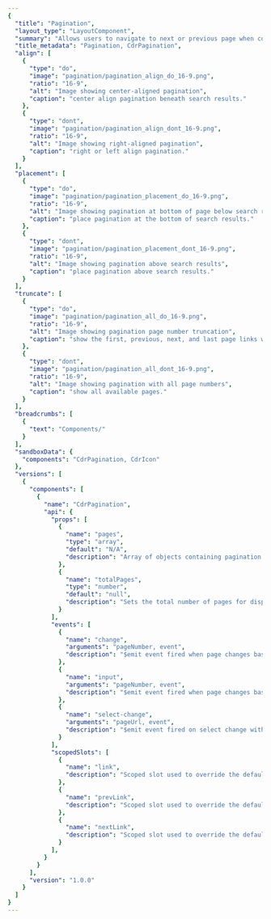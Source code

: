 ```yaml
---
{
  "title": "Pagination",
  "layout_type": "LayoutComponent",
  "summary": "Allows users to navigate to next or previous page when content is split into several pages",
  "title_metadata": "Pagination, CdrPagination",
  "align": [
    {
      "type": "do",
      "image": "pagination/pagination_align_do_16-9.png",
      "ratio": "16-9",
      "alt": "Image showing center-aligned pagination",
      "caption": "center align pagination beneath search results."
    },
    {
      "type": "dont",
      "image": "pagination/pagination_align_dont_16-9.png",
      "ratio": "16-9",
      "alt": "Image showing right-aligned pagination",
      "caption": "right or left align pagination."
    }
  ],
  "placement": [
    {
      "type": "do",
      "image": "pagination/pagination_placement_do_16-9.png",
      "ratio": "16-9",
      "alt": "Image showing pagination at bottom of page below search results",
      "caption": "place pagination at the bottom of search results."
    },
    {
      "type": "dont",
      "image": "pagination/pagination_placement_dont_16-9.png",
      "ratio": "16-9",
      "alt": "Image showing pagination above search results",
      "caption": "place pagination above search results."
    }
  ],
  "truncate": [
    {
      "type": "do",
      "image": "pagination/pagination_all_do_16-9.png",
      "ratio": "16-9",
      "alt": "Image showing pagination page number truncation",
      "caption": "show the first, previous, next, and last page links when possible. If not, use the degraded designs."
    },
    {
      "type": "dont",
      "image": "pagination/pagination_all_dont_16-9.png",
      "ratio": "16-9",
      "alt": "Image showing pagination with all page numbers",
      "caption": "show all available pages."
    }
  ],
  "breadcrumbs": [
    {
      "text": "Components/"
    }
  ],
  "sandboxData": {
    "components": "CdrPagination, CdrIcon"
  },
  "versions": [
    {
      "components": [
        {
          "name": "CdrPagination",
          "api": {
            "props": [
              {
                "name": "pages",
                "type": "array",
                "default": "N/A",
                "description": "Array of objects containing pagination data. Objects have structure of { page: number, url: string }. Required."
              },
              {
                "name": "totalPages",
                "type": "number",
                "default": "null",
                "description": "Sets the total number of pages for displaying \"Page x of <totalPages>\". Sometimes the total number of pages is different than total page data objects in the pages array. For example, if only the next and previous pages are provided."
              }
            ],
            "events": [
              {
                "name": "change",
                "arguments": "pageNumber, event",
                "description": "$emit event fired when page changes based on user interaction by clicking a link or selecting an option from the select on mobile."
              },
              {
                "name": "input",
                "arguments": "pageNumber, event",
                "description": "$emit event fired when page changes based on user interaction by clicking a link or selecting an option from the select on mobile."
              },
              {
                "name": "select-change",
                "arguments": "pageUrl, event",
                "description": "$emit event fired on select change with the URL value of the selected option. Also triggers the 'change' event (above) with the selected page number."
              }
            ],
            "scopedSlots": [
              {
                "name": "link",
                "description": "Scoped slot used to override the default page links used. Useful for integrating with client-side routing. The slot scope exposes the following attributes: class, href, aria-label, aria-current, page, and content."
              },
              {
                "name": "prevLink",
                "description": "Scoped slot used to override the default previous page link. Useful for integrating with client-side routing. The slot scope exposes the following attributes: class, href, aria-label, iconClass, iconComponent, page, and content. iconComponent corresponds to a sprite name in @rei/cedar-icons."
              },
              {
                "name": "nextLink",
                "description": "Scoped slot used to override the default next page link. Useful for integrating with client-side routing. The slot scope exposes the following attributes: class, href, aria-label, iconClass, iconComponent, page, and content. iconComponent corresponds to a sprite name in @rei/cedar-icons."
              }
            ],
          }
        }
      ],
      "version": "1.0.0"
    }
  ]
}
---
```


<cdr-doc-tabs>
<template slot="Overview">
<cdr-doc-table-of-contents-shell>

## Pagination @ sm, md, lg

At the sm, md, and lg breakpoints, pagination displays as a list of number text links. Prev and Next links are also added when applicable.

<cdr-doc-example-code-pair repository-href="/src/components/accordion" :sandbox-data="$page.frontmatter.sandboxData" :model="{ page: 3, pages: [{page: 1, url: '1'}, {page: 2, url: '2'}, {page: 3, url: '3'}, {page: 4, url: '4'}, {page: 5, url: '5'}] }">

```html
<cdr-pagination
  :pages="pages"
  :total-pages="5"
  v-model="page"
/>
```
</cdr-doc-example-code-pair>

## Link Scoped Slots

The scoped slots can be used to override the default links rendered in the pagination. Useful for integrating with client-side routing, as a `router-link` can be rendered instead of a plain `a` tag. Pagination exposes 3 link scopedSlots: `link`, `prevLink`, and `nextLink`.

The `link` slot scope contains the following attributes:
- `class`: A class to be applied to the link in order to match pagination styling
- `href`: Href that the link points to by default
- `aria-label`: Default aria-label for this link
- `aria-current`: Is `true` if this link is the current page
- `page`: The page number that corresponds to this link
   **Note:** You must manually update your v-model attribute to be the value of `page` whenever this link is clicked.
- `content`: The default content for that link

The `prevLink` and `nextLink` slot scopes contain the following attributes:
- `class`: A class to be applied to the link in order to match pagination styling
- `href`: Href that the link points to by default
- `aria-label`: Default aria-label for this link
- `iconClass`: A class to be applied to the prev/next arrow icon in order to match pagination styling
- `iconPath`: The path to the icon in the [Cedar Icon Library](https://rei.github.io/cedar-icons/#/) used for this link
- `page`: The page number that corresponds to this link
   **Note:** You must manually update your v-model attribute to be the value of `page` whenever this link is clicked.
- `content`: The default content for that link

<cdr-doc-example-code-pair repository-href="/src/components/accordion" :sandbox-data="$page.frontmatter.sandboxData" :model="{ page: 2, pages: [{page: 1, url: '1'}, {page: 2, url: '2'}, {page: 3, url: '3'}] }">

```html
<cdr-pagination
  :pages="pages"
  :total-pages="3"
  v-model="page"
>
  <template
    slot="link"
    slot-scope="link"
  >
    <div :class="link.class" :aria-label="link['aria-label']" :aria-current="link['aria-current']" @click="e => page = link.page">
      {{ link.href }}
    </div>
  </template>
  <template
    slot="prevLink"
    slot-scope="link"
  >
    <div @click="e => page = link.page" :aria-label="link['aria-label']">
      <cdr-icon :use="link.iconPath" :class="link.iconClass" />
      <span>{{ link.content }}</span>
    </div>
  </template>
  <template
    slot="nextLink"
    slot-scope="link"
  >
    <div @click="e => page = link.page" :aria-label="link['aria-label']">
      <span>{{ link.content }}</span>
      <cdr-icon :use="link.iconPath" :class="link.iconClass" />
    </div>
  </template>
</cdr-pagination>
```
</cdr-doc-example-code-pair>

## Pagination @ xs

At the xs breakpoint, pagination adapts to a Select component using the native UI dropdown menu.

<img :src="$withBase('/pagination/pagination_breakpoint_xs_2x.png')" alt="Image showing responsive pagination component using Select element" />

// new image for above
https://drive.google.com/file/d/12H_EpgZ8XMrdhx0iWM75IBqO2Jw3b1LB/view?usp=sharing

## Accessibility

This component complies with accessibility guidelines by doing the following:

- Wraps the pagination links in a `<nav>` element to let screen readers recognize the pagination controls
- Sets `aria-label="pagination"` to describe the type of navigation
- Indicates the active page by adding `aria-current="page"` to the link that points to the current page
- View these videos at [a11ymattters, Accessible Pagination](http://www.a11ymatters.com/pattern/pagination/). They demonstrate before and after pagination tests using a screen reader voiceover

<br />

This component has compliance WCAG guidelines by:
- [WCAG 2.4.8](https://www.w3.org/WAI/WCAG21/quickref/?versions=2.0&showtechniques=248#location): Information about the user's location within a set of Web pages is available
- [WCAG 3.2.3](https://www.w3.org/TR/UNDERSTANDING-WCAG20/consistent-behavior-consistent-locations.html): Navigation patterns follow a consistent pattern. Only position pagination component at the bottom of the page
- [WCAG 2.4.3](https://www.w3.org/WAI/WCAG21/quickref/?versions=2.0#qr-navigation-mechanisms-focus-order): Focus state receives focus in an order that preserves meaning
- [WCAG 2.4.7](https://www.w3.org/WAI/WCAG21/quickref/?versions=2.0#qr-navigation-mechanisms-focus-visible): Focus is visible
- [WCAG 2.5.5](https://www.w3.org/WAI/WCAG21/Understanding/target-size.html): Target size for pagination links are large enough for users to easily activate them

</cdr-doc-table-of-contents-shell>
</template>

<template slot="Guidelines">
<cdr-doc-table-of-contents-shell>

## Use When
- Providing navigation to break apart large quantities of content
- Breaking up search result pages into manageable sections

## Don't Use When

- Using lazy load or infinite scroll within an experience
- Switching between slides or content in a carousel
- Displaying editorial content. Instead, show entire article on one page

## Behavior

- Page number links are truncated as follows: [first] ... [current-1] [current] [current+1] ... [last]
- If there are 7 pages or fewer, all page number links will be shown
- Prev or Next text links are removed when the first or last page are active

Within pagination, link styles are adapted

- Text links are displayed as $text-color-primary-on-dark
- Prev and Next links use the small size for the caret-left and caret-right icons


### Do / Don't

By default, pagination is center aligned under category or search results content.

<do-dont :examples="$page.frontmatter.align" />

// new images
do: https://drive.google.com/file/d/1OKYIkHCw6szOS5UN2or-Egm9OUjJpoUq/view?usp=sharing
don't: https://drive.google.com/file/d/1AlVDo9MsuArRE6kTOU0-1kHm_A0vxq4K/view?usp=sharing

<br />

The primary placement for pagination is at the bottom of a page that displays rows of content.

<do-dont :examples="$page.frontmatter.placement" />

// new images
do: https://drive.google.com/file/d/1SdPRoZmzbASkalVFTJ_3N-XEoDT_B-dI/view?usp=sharing
don't: https://drive.google.com/file/d/17anxn29DvfktkUFLu6Mw9ly5nESKAd0Z/view?usp=sharing

<br />

Use pagination logic to truncate link list, when possible.

<do-dont :examples="$page.frontmatter.truncate" />

// new images
do: https://drive.google.com/file/d/1Eakw82Ezc366xJP8fhSHHjMk39srSTr0/view?usp=sharing
don't: https://drive.google.com/file/d/1qEf9BW8c5h34K2g2Q-vj0FZfLAJGXb8f/view?usp=sharing

### Responsiveness

Pagination adapts to a Select component with a native UI dropdown menu on XS breakpoints to provide a mobile-friendly experience.


</cdr-doc-table-of-contents-shell>
</template>

<template slot="API">
<cdr-doc-table-of-contents-shell>

## Props
<cdr-doc-api type="prop" :api-data="$page.frontmatter.versions[0].components[0].api.props" />

## Events

<cdr-doc-api type="event" :api-data="$page.frontmatter.versions[0].components[0].api.events" />

## Scoped Slots

<cdr-doc-api type="slot" :api-data="$page.frontmatter.versions[0].components[0].api.scopedSlots" />

## Usage

The **CdrPagination** component provides a current page number control and renders a list of links. The current page value should be bound using `v-model` in your app.

You will need to enable navigation manually for pagination to work at mobile widths.

The **CdrPagination** component does not make data calls, render or track paginated data, or handle routing beyond simple anchor links. However, it does emit events if you need to customize routing or need to add additional application logic. 

### Responsive Behavior and Navigation

The responsive behavior for the **CdrPagination** component automatically converts to **CdrSelect** component rather than a list of links. Values for the **CdrSelect** component are the provided page URL.

If not using Vue Router, you will need to manually update window location by using the `select-change` event.

```vue
<template>
  ...
     <cdr-pagination
       :pages="pageData"
       :total-pages="pageData.length"
       v-model="ex1Page"
       @select-change="selectNavigate"      
     />
  ...
</template>

<script>
import { CdrPagination } from '@rei/cedar';
export default {
  ...
  components: {
     CdrPagination  
  },
  data() {
    Return {
      ex1Page: 1,
      pageData: [
        { page: 1, url: 'https://www.rei.com/search?page=1' },
        { page: 2, url: 'https://www.rei.com/search?page=2' },
        { page: 3, url: 'https://www.rei.com/search?page=3' }
      ]
    };
  },
  methods: {
    selectNavigate(url, e) {
      window.location = url;
    },
  },
}
</script>
```

### SEO

For best SEO support, use of pagination requires additional markup and logic in the `<head>` of the page.

See REI's SEO Confluence page on [pagination](https://confluence.rei.com/display/SI/Pagination+Tag+Implementation) for information on implementing this correctly on your page.

Note that REI has chosen HTML `<link>` elements instead of HTTP headers. Make sure to use fully qualified absolute URLs in the `<link>` elements instead of relative URLs.

For general recommendations, view Google's Search Console page, [Indicating paginated content to Google](https://support.google.com/webmasters/answer/1663744?hl=en).


</cdr-doc-table-of-contents-shell>
</template>

</cdr-doc-tabs>
